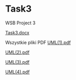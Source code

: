 # Task3
WSB Project 3

[Task3.docx](https://github.com/AndriiSkoromnyi/Task3/files/12570723/Task3.docx)


Wszystkie pliki PDF
[UML(1).pdf](https://github.com/AndriiSkoromnyi/Task3/files/12570733/UML.1.pdf)

[UML(2).pdf](https://github.com/AndriiSkoromnyi/Task3/files/12570730/UML.2.pdf)

[UML(3).pdf](https://github.com/AndriiSkoromnyi/Task3/files/12570731/UML.3.pdf)

[UML(4).pdf](https://github.com/AndriiSkoromnyi/Task3/files/12570732/UML.4.pdf)
